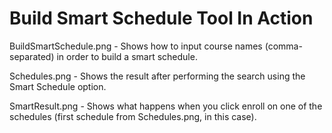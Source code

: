 # Build Smart Schedule Tool In Action

BuildSmartSchedule.png - Shows how to input course names (comma-separated) in order to build a smart schedule.

Schedules.png - Shows the result after performing the search using the Smart Schedule option.

SmartResult.png - Shows what happens when you click enroll on one of the schedules (first schedule from Schedules.png, in this case).
